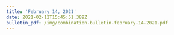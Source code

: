 ```yaml
---
title: 'February 14, 2021'
date: 2021-02-12T15:45:51.389Z
bulletin_pdf: /img/combination-bulletin-february-14-2021.pdf
---
```


